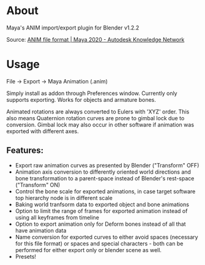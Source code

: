 # About
Maya's ANIM import/export plugin for Blender v1.2.2

Source: [ANIM file format | Maya 2020 - Autodesk Knowledge Network](https://knowledge.autodesk.com/support/maya/learn-explore/caas/CloudHelp/cloudhelp/2022/ENU/Maya-Animation/files/GUID-87541258-2463-497A-A3D7-3DEA4C852644-htm.html)


# Usage
File -> Export -> Maya Animation (.anim)

Simply install as addon through Preferences window.
Currently only supports exporting. Works for objects and armature bones.

Animated rotations are always converted to Eulers with 'XYZ' order. This also means Quaternion rotation curves are prone to gimbal lock due to conversion.
Gimbal lock may also occur in other software if animation was exported with different axes.

## Features:
- Export raw animation curves as presented by Blender ("Transform" OFF)
- Animation axis conversion to differently oriented world directions and bone transformation to a parent-space instead of Blender's rest-space ("Transform" ON)
- Control the bone scale for exported animations, in case target software top hierarchy node is in different scale
- Baking world tranfsorm data to exported object and bone animations
- Option to limit the range of frames for exported animation instead of using all keyframes from timeline
- Option to export animation only for Deform bones instead of all that have animation data
- Name conversion for exported curves to either avoid spaces (necessary for this file format) or spaces and special characters - both can be performed for either export only or blender scene as well.
- Presets!
